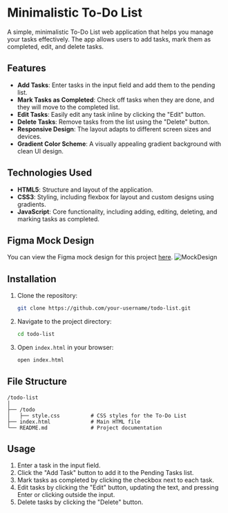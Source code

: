 
# Minimalistic To-Do List

A simple, minimalistic To-Do List web application that helps you manage your tasks effectively. The app allows users to add tasks, mark them as completed, edit, and delete tasks.

## Features

- **Add Tasks**: Enter tasks in the input field and add them to the pending list.
- **Mark Tasks as Completed**: Check off tasks when they are done, and they will move to the completed list.
- **Edit Tasks**: Easily edit any task inline by clicking the "Edit" button.
- **Delete Tasks**: Remove tasks from the list using the "Delete" button.
- **Responsive Design**: The layout adapts to different screen sizes and devices.
- **Gradient Color Scheme**: A visually appealing gradient background with clean UI design.

## Technologies Used

- **HTML5**: Structure and layout of the application.
- **CSS3**: Styling, including flexbox for layout and custom designs using gradients.
- **JavaScript**: Core functionality, including adding, editing, deleting, and marking tasks as completed.

## Figma Mock Design

You can view the Figma mock design for this project [here](https://www.figma.com/design/WXU96oPW34YAEvt6X1Qafx/Untitled?node-id=0-1&t=1B7EB1L6VFJxvEWj-1).
![MockDesign](todo/MockDesign.png)



## Installation

1. Clone the repository:
   ```bash
   git clone https://github.com/your-username/todo-list.git
   ```

2. Navigate to the project directory:
   ```bash
   cd todo-list
   ```

3. Open `index.html` in your browser:
   ```bash
   open index.html
   ```

## File Structure

```
/todo-list
│
├── /todo
│   ├── style.css          # CSS styles for the To-Do List
├── index.html             # Main HTML file
└── README.md              # Project documentation
```

## Usage

1. Enter a task in the input field.
2. Click the "Add Task" button to add it to the Pending Tasks list.
3. Mark tasks as completed by clicking the checkbox next to each task.
4. Edit tasks by clicking the "Edit" button, updating the text, and pressing Enter or clicking outside the input.
5. Delete tasks by clicking the "Delete" button.


